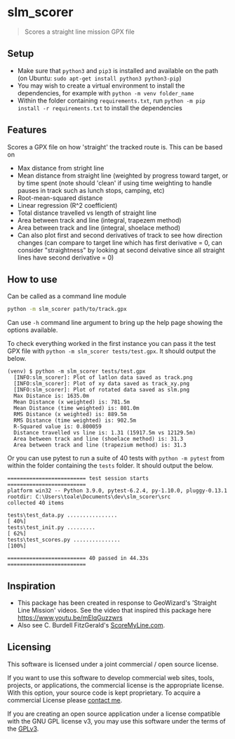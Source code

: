 # slm_scorer

> Scores a straight line mission GPX file

## Setup

- Make sure that `python3` and `pip3` is installed and available on the path (on Ubuntu: `sudo apt-get install python3 python3-pip`)
- You may wish to create a virtual environment to install the dependencies, for example with `python -m venv folder_name`
- Within the folder containing `requirements.txt`, run `python -m pip install -r requirements.txt` to install the dependencies

## Features

Scores a GPX file on how 'straight' the tracked route is. This can be based on
- Max distance from stright line
- Mean distance from straight line (weighted by progress toward target, or by time spent
  (note should 'clean' if using time weighting to handle pauses in track such as lunch stops, camping, etc)
- Root-mean-squared distance
- Linear regression (R^2 coefficient)
- Total distance travelled vs length of straight line
- Area between track and line (integral, trapezem method)
- Area between track and line (integral, shoelace method)
- Can also plot first and second derivatives of track to see how direction changes
  (can compare to target line which has first derivative = 0, can consider "straightness" by looking at
  second deivative since all straight lines have second derivative = 0)

## How to use

Can be called as a command line module

``` bash
python -m slm_scorer path/to/track.gpx
```
Can use `-h` command line argument to bring up the help page showing the options available.

To check everything worked in the first instance you can pass it the test GPX file with `python -m slm_scorer tests/test.gpx`. It should output the below.

```
(venv) $ python -m slm_scorer tests/test.gpx
  [INFO:slm_scorer]: Plot of latlon data saved as track.png
  [INFO:slm_scorer]: Plot of xy data saved as track_xy.png
  [INFO:slm_scorer]: Plot of rotated data saved as slm.png
  Max Distance is: 1635.0m
  Mean Distance (x weighted) is: 781.5m
  Mean Distance (time weighted) is: 801.0m
  RMS Distance (x weighted) is: 889.5m
  RMS Distance (time weighted) is: 902.5m
  R-Squared value is: 0.800059
  Distance travelled vs line is: 1.31 (15917.5m vs 12129.5m)
  Area between track and line (shoelace method) is: 31.3
  Area between track and line (trapezium method) is: 31.3
```

Or you can use pytest to run a suite of 40 tests with `python -m pytest` from within the folder containing the `tests` folder. It should output the below.

```
========================= test session starts =========================
platform win32 -- Python 3.9.0, pytest-6.2.4, py-1.10.0, pluggy-0.13.1
rootdir: C:\Users\toale\Documents\dev\slm_scorer\src
collected 40 items

tests\test_data.py ................                                                                                                                                                                                       [ 40%]
tests\test_init.py .........                                                                                                                                                                                              [ 62%]
tests\test_scores.py ...............                                                                                                                                                                                      [100%]

========================= 40 passed in 44.33s =========================
```

## Inspiration

- This package has been created in response to GeoWizard's 'Straight Line Mission' videos. See the video that inspired this package here <https://www.youtu.be/mElqGuzzwrs>
- Also see C. Burdell FitzGerald's [ScoreMyLine.com](https://www.scoremyline.com/).

## Licensing

This software is licensed under a joint commercial / open source license.

If you want to use this software to develop commercial web sites, tools, projects, or applications, the commercial license is the appropriate license. With this option, your source code is kept proprietary. To acquire a commercial License please [contact me](https://www.taylrr.co.uk/).

If you are creating an open source application under a license compatible with the GNU GPL license v3, you may use this software under the terms of the [GPLv3](LICENSE.txt).
